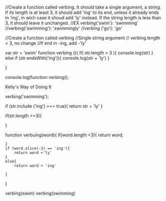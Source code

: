 //Create a function called verbing. It should take a single argument, a string. If its length is at least 3, it should add 'ing' to its end, unless it already ends in 'ing', in wich case it shoud add 'ly' instead. If the string length is less than 3, it should leave it unchanged.
//EX verbing('swim'): 'swimming'
//verbing('swimming'): 'swimmingly'
//verbing ('go'): 'go'

//Create a function called verbing
//Single string argument
// verbing.length < 3, no change
//If end in -ing, add -'ly'

var str = 'swim'
function verbing (){
	if( str.length > 3 ){
	console.log(str)
}
else if (str.endsWith('ing')){
	console.log(str + 'ly')
}

}

console.log(function verbing();





Kelly's Way of Doing It

verbing('swimming');

if (str.include ('ing') === true){
	return str + 'ly'
}

if(str.length >=3){

}

function verbuing(word){
	if(word.length <3){
	return word;

	}
	if (word.slice(-3) == 'ing'){
		return word +'ly'
	}
	else{
		return word + 'ing'

	}
}

verbing(swim)
verbing(swimming)
